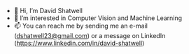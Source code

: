 - 👋 Hi, I’m David Shatwell
- 👀 I’m interested in Computer Vision and Machine Learning
- 📫 You can reach me by sending me an e-mail (dshatwell23@gmail.com) or a message on LinkedIn (https://www.linkedin.com/in/david-shatwell)

<!---
- 💞️ I’m looking to collaborate on ...
--->

<!---
dshatwell23/dshatwell23 is a ✨ special ✨ repository because its `README.md` (this file) appears on your GitHub profile.
You can click the Preview link to take a look at your changes.
--->
